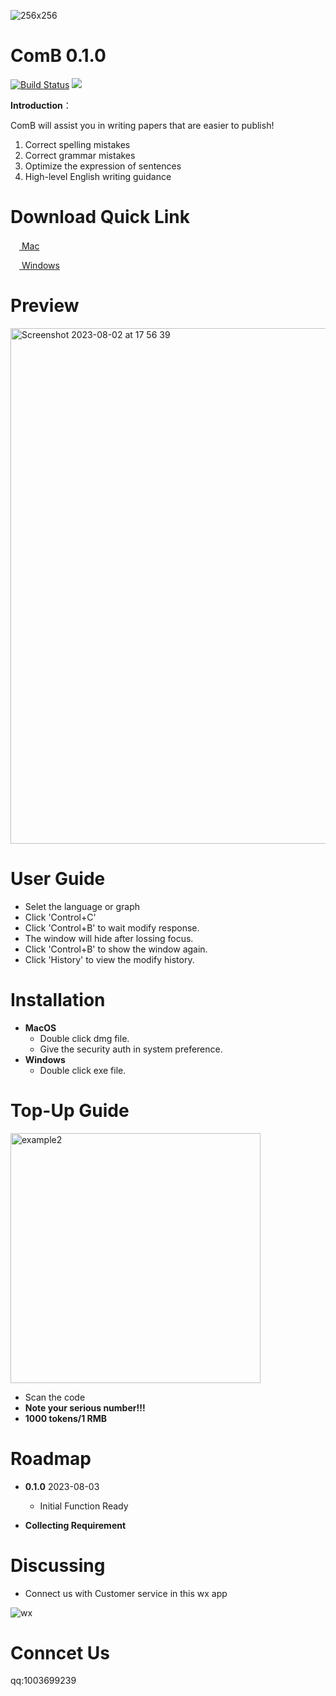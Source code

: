 
![256x256](https://github.com/HellowGitWorld/ComB/assets/131934488/4a7ef3f9-576f-436c-b4ba-e86c442c3928)

ComB 0.1.0
=========================
<p align="left">
    <a href='https://travis-ci.org/meolu/walle-web'><img src='https://travis-ci.org/meolu/walle-web.svg?branch=master' alt="Build Status"></a>  
    <a href='https://gitter.im/meolu/walle-web'><img src='https://badges.gitter.im/Join%20Chat.svg'></a>
</p>

**Introduction**：

ComB will assist you in writing papers that are easier to publish!
1. Correct spelling mistakes
2. Correct grammar mistakes
3. Optimize the expression of sentences
4. High-level English writing guidance

Download Quick Link
=========================
<a href='https://github.com/HellowGitWorld/ComB/raw/master/ComB-mac.dmg'><img style='width:14px;height:16px' src='https://img0.baidu.com/it/u=933892913,1881764038&fm=253&fmt=auto&app=138&f=JPEG?w=400&h=480'> Mac</a>


<a href='https://github.com/HellowGitWorld/ComB/raw/master/ComB-win.exe'><img style='width:14px;height:14px' src='https://img0.baidu.com/it/u=2639688202,3514030&fm=253&fmt=auto&app=138&f=PNG?w=500&h=500'> Windows </a>

Preview
=========================
<img width="825" alt="Screenshot 2023-08-02 at 17 56 39" src="https://github.com/HellowGitWorld/ComB/assets/131934488/d22a4ba6-046c-4e47-a535-e3b2fb7a5fec">


User Guide
=========================
- Selet the language or graph
- Click 'Control+C'
- Click 'Control+B' to wait modify response.
- The window will hide after lossing focus.
- Click 'Control+B' to show the window again.
- Click 'History' to view the modify history.

Installation
=========================
- **MacOS**
    - Double click dmg file.
    - Give the security auth in system preference. 
- **Windows**
    - Double click exe file.
  
Top-Up Guide
=========================
<img width="400" alt="example2" src="https://github.com/HellowGitWorld/ComB/assets/131934488/1279deda-4288-4fe7-a320-2804fba39995">


- Scan the code
- **Note your serious number!!!**
- **1000 tokens/1 RMB**


Roadmap
=========================
- **0.1.0**  2023-08-03
    - Initial Function Ready
 
- **Collecting Requirement**


Discussing
=========================
- Connect us with Customer service in this wx app
  
![wx](https://github.com/HellowGitWorld/ComB/assets/131934488/19e94d8b-0bd6-4566-b62c-2c2425f4fe4e)


Conncet Us
=========================

qq:1003699239



